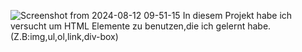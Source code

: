 ![Screenshot from 2024-08-12 09-51-15](https://github.com/user-attachments/assets/6131b538-5009-4c96-9f59-653ff9d194ba)
In diesem Projekt habe ich versucht um HTML Elemente zu benutzen,die ich gelernt habe.(Z.B:img,ul,ol,link,div-box)
